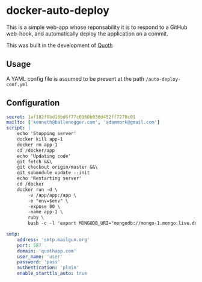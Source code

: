 # docker-auto-deploy

This is a simple web-app whose reponsability it is to respond to a GitHub
web-hook, and automatically deploy the application on a commit.

This was built in the development of [Quoth][]

## Usage

A YAML config file is assumed to be present at the path `/auto-deploy-conf.yml`

## Configuration

```yml
secret: 1af182f0bd16bd6f77c0160b030d452ff7270c01
mailto: ['kenneth@ballenegger.com', 'adammork@gmail.com']
script: |
    echo 'Stopping server'
    docker kill app-1
    docker rm app-1
    cd /docker/app
    echo 'Updating code'
    git fetch &&\
    git checkout origin/master &&\
    git submodule update --init
    echo 'Restarting server'
    cd /docker
    docker run -d \
        -v /app/app:/app \
        -e "env=$env" \
        -expose 80 \
        -name app-1 \
        ruby \
        bash -c -l 'export MONGODB_URI="mongodb://mongo-1.mongo.live.docker:27017"; cd /app && bundle --deployment && bundle exec thin -R config.ru -p 80 start'

smtp:
    address: 'smtp.mailgun.org'
    port: 587
    domain: 'quothapp.com'
    user_name: 'user'
    password: 'pass'
    authentication: 'plain'
    enable_starttls_auto: true
```


[Quoth]: https://quothapp.com
